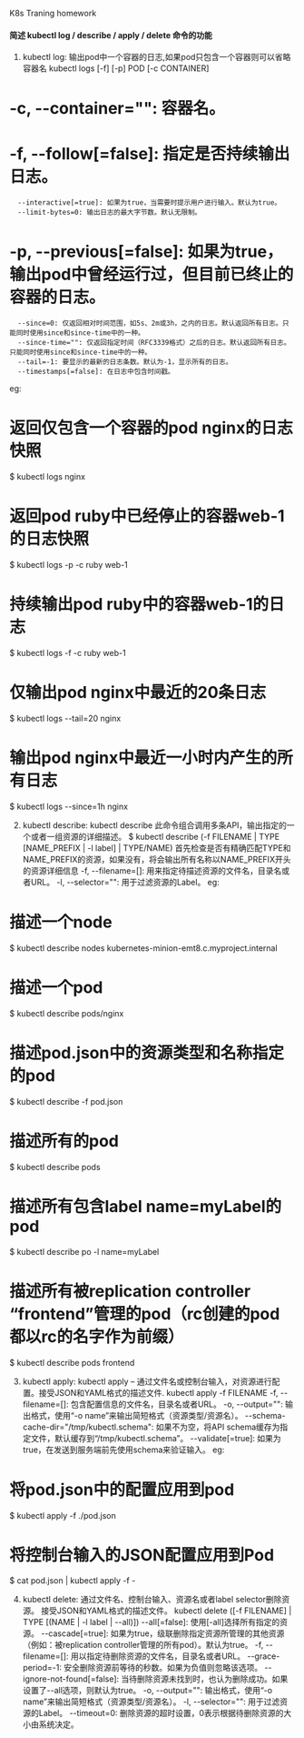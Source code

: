 K8s Traning homework

#### 简述 kubectl log / describe / apply / delete 命令的功能
1. kubectl log:
输出pod中一个容器的日志,如果pod只包含一个容器则可以省略容器名
kubectl logs [-f] [-p] POD [-c CONTAINER] 
# -c, --container="": 容器名。
# -f, --follow[=false]: 指定是否持续输出日志。
      --interactive[=true]: 如果为true，当需要时提示用户进行输入。默认为true。
      --limit-bytes=0: 输出日志的最大字节数。默认无限制。
# -p, --previous[=false]: 如果为true，输出pod中曾经运行过，但目前已终止的容器的日志。
      --since=0: 仅返回相对时间范围，如5s、2m或3h，之内的日志。默认返回所有日志。只能同时使用since和since-time中的一种。
      --since-time="": 仅返回指定时间（RFC3339格式）之后的日志。默认返回所有日志。只能同时使用since和since-time中的一种。
      --tail=-1: 要显示的最新的日志条数。默认为-1，显示所有的日志。
      --timestamps[=false]: 在日志中包含时间戳。    
eg:
# 返回仅包含一个容器的pod nginx的日志快照
$ kubectl logs nginx
# 返回pod ruby中已经停止的容器web-1的日志快照
$ kubectl logs -p -c ruby web-1
# 持续输出pod ruby中的容器web-1的日志
$ kubectl logs -f -c ruby web-1
# 仅输出pod nginx中最近的20条日志
$ kubectl logs --tail=20 nginx
# 输出pod nginx中最近一小时内产生的所有日志
$ kubectl logs --since=1h nginx

2. kubectl describe:
kubectl describe 此命令组合调用多条API，输出指定的一个或者一组资源的详细描述。
$ kubectl describe (-f FILENAME | TYPE [NAME_PREFIX | -l label] | TYPE/NAME)
首先检查是否有精确匹配TYPE和NAME_PREFIX的资源，如果没有，将会输出所有名称以NAME_PREFIX开头的资源详细信息
 -f, --filename=[]: 用来指定待描述资源的文件名，目录名或者URL。
 -l, --selector="": 用于过滤资源的Label。
eg:
# 描述一个node
$ kubectl describe nodes kubernetes-minion-emt8.c.myproject.internal
# 描述一个pod
$ kubectl describe pods/nginx
# 描述pod.json中的资源类型和名称指定的pod
$ kubectl describe -f pod.json
# 描述所有的pod
$ kubectl describe pods
# 描述所有包含label name=myLabel的pod
$ kubectl describe po -l name=myLabel
# 描述所有被replication controller “frontend”管理的pod（rc创建的pod都以rc的名字作为前缀）
$ kubectl describe pods frontend

3. kubectl apply:
kubectl apply – 通过文件名或控制台输入，对资源进行配置。接受JSON和YAML格式的描述文件.
kubectl apply -f FILENAME
 -f, --filename=[]: 包含配置信息的文件名，目录名或者URL。
 -o, --output="": 输出格式，使用“-o name”来输出简短格式（资源类型/资源名）。
      --schema-cache-dir="/tmp/kubectl.schema": 如果不为空，将API schema缓存为指定文件，默认缓存到“/tmp/kubectl.schema”。
      --validate[=true]: 如果为true，在发送到服务端前先使用schema来验证输入。
eg:
# 将pod.json中的配置应用到pod
$ kubectl apply -f ./pod.json
# 将控制台输入的JSON配置应用到Pod
$ cat pod.json | kubectl apply -f -

4. kubectl delete:
通过文件名、控制台输入、资源名或者label selector删除资源。 接受JSON和YAML格式的描述文件。
kubectl delete ([-f FILENAME] | TYPE [(NAME | -l label | --all)])
      --all[=false]: 使用[-all]选择所有指定的资源。
      --cascade[=true]: 如果为true，级联删除指定资源所管理的其他资源（例如：被replication controller管理的所有pod）。默认为true。
  -f, --filename=[]: 用以指定待删除资源的文件名，目录名或者URL。
      --grace-period=-1: 安全删除资源前等待的秒数。如果为负值则忽略该选项。
      --ignore-not-found[=false]: 当待删除资源未找到时，也认为删除成功。如果设置了--all选项，则默认为true。
  -o, --output="": 输出格式，使用“-o name”来输出简短格式（资源类型/资源名）。
  -l, --selector="": 用于过滤资源的Label。
      --timeout=0: 删除资源的超时设置，0表示根据待删除资源的大小由系统决定。

